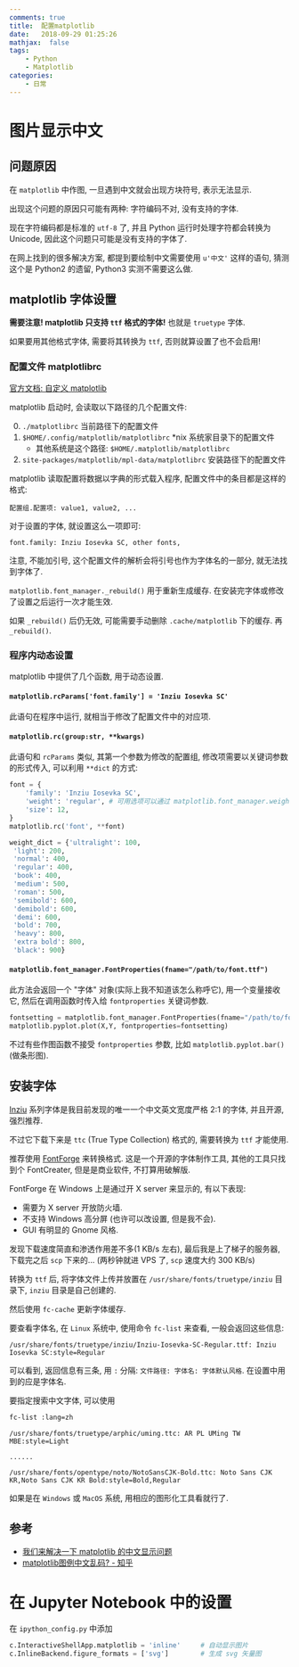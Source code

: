 ```yaml
---
comments: true
title:  配置matplotlib
date:   2018-09-29 01:25:26
mathjax:  false
tags:
    - Python
    - Matplotlib
categories:
    - 日常
---
```


# 图片显示中文

## 问题原因

在 `matplotlib` 中作图, 一旦遇到中文就会出现方块符号, 表示无法显示.

出现这个问题的原因只可能有两种: 字符编码不对, 没有支持的字体.

现在字符编码都是标准的 `utf-8` 了, 并且 Python 运行时处理字符都会转换为 Unicode, 因此这个问题只可能是没有支持的字体了.

在网上找到的很多解决方案, 都提到要绘制中文需要使用 `u'中文'` 这样的语句, 猜测这个是 Python2 的遗留, Python3 实测不需要这么做.

<!--more-->

## matplotlib 字体设置

**需要注意! matplotlib 只支持 `ttf` 格式的字体!** 也就是 `truetype` 字体.

如果要用其他格式字体, 需要将其转换为 `ttf`, 否则就算设置了也不会启用!

### 配置文件 matplotlibrc

[官方文档: 自定义 matplotlib](https://matplotlib.org/users/customizing.html)

matplotlib 启动时, 会读取以下路径的几个配置文件:

0. `./matplotlibrc` 当前路径下的配置文件
0. `$HOME/.config/matplotlib/matplotlibrc` *nix 系统家目录下的配置文件
    - 其他系统是这个路径: `$HOME/.matplotlib/matplotlibrc`
0. `site-packages/matplotlib/mpl-data/matplotlibrc` 安装路径下的配置文件

matplotlib 读取配置将数据以字典的形式载入程序, 配置文件中的条目都是这样的格式:

```
配置组.配置项: value1, value2, ...
```

对于设置的字体, 就设置这么一项即可:

```
font.family: Inziu Iosevka SC, other fonts,
```

注意, 不能加引号, 这个配置文件的解析会将引号也作为字体名的一部分, 就无法找到字体了.

`matplotlib.font_manager._rebuild()` 用于重新生成缓存. 在安装完字体或修改了设置之后运行一次才能生效.

如果 `_rebuild()` 后仍无效, 可能需要手动删除 `.cache/matplotlib` 下的缓存. 再 `_rebuild()`.

### 程序内动态设置

matplotlib 中提供了几个函数, 用于动态设置. 

#### `matplotlib.rcParams['font.family'] = 'Inziu Iosevka SC'`

此语句在程序中运行, 就相当于修改了配置文件中的对应项.

#### `matplotlib.rc(group:str, **kwargs)`

此语句和 `rcParams` 类似, 其第一个参数为修改的配置组, 修改项需要以关键词参数的形式传入, 可以利用 `**dict` 的方式:

```python
font = {
    'family': 'Inziu Iosevka SC',
    'weight': 'regular', # 可用选项可以通过 matplotlib.font_manager.weight_dict 查看.
    'size': 12,
}
matplotlib.rc('font', **font)
```

```python
weight_dict = {'ultralight': 100,
 'light': 200,
 'normal': 400,
 'regular': 400,
 'book': 400,
 'medium': 500,
 'roman': 500,
 'semibold': 600,
 'demibold': 600,
 'demi': 600,
 'bold': 700,
 'heavy': 800,
 'extra bold': 800,
 'black': 900}
```

#### `matplotlib.font_manager.FontProperties(fname="/path/to/font.ttf")`

此方法会返回一个 "字体" 对象(实际上我不知道该怎么称呼它), 用一个变量接收它, 然后在调用函数时传入给 `fontproperties` 关键词参数.

```python
fontsetting = matplotlib.font_manager.FontProperties(fname="/path/to/font.ttf")
matplotlib.pyplot.plot(X,Y, fontproperties=fontsetting)
```

不过有些作图函数不接受 `fontproperties` 参数, 比如 `matplotlib.pyplot.bar()` (做条形图).

## 安装字体

[Inziu](https://be5invis.github.io/Iosevka/inziu.html) 系列字体是我目前发现的唯一一个中文英文宽度严格 2:1 的字体, 并且开源, 强烈推荐.

不过它下载下来是 `ttc` (True Type Collection) 格式的, 需要转换为 `ttf` 才能使用.

推荐使用 [FontForge](https://fontforge.github.io/en-US/) 来转换格式. 这是一个开源的字体制作工具, 其他的工具只找到个 FontCreater, 但是是商业软件, 不打算用破解版.

FontForge 在 Windows 上是通过开 X server 来显示的, 有以下表现:

- 需要为 X server 开放防火墙.
- 不支持 Windows 高分屏 (也许可以改设置, 但是我不会).
- GUI 有明显的 Gnome 风格.

发现下载速度简直和渗透作用差不多(1 KB/s 左右), 最后我是上了梯子的服务器, 下载完之后 `scp` 下来的... (两秒钟就进 VPS 了, `scp` 速度大约 300 KB/s)

转换为 `ttf` 后, 将字体文件上传并放置在 `/usr/share/fonts/truetype/inziu` 目录下, `inziu` 目录是自己创建的.

然后使用 `fc-cache` 更新字体缓存.

要查看字体名, 在 `Linux` 系统中, 使用命令 `fc-list` 来查看, 一般会返回这些信息:

```
/usr/share/fonts/truetype/inziu/Inziu-Iosevka-SC-Regular.ttf: Inziu Iosevka SC:style=Regular
```

可以看到, 返回信息有三条, 用 `:` 分隔: `文件路径: 字体名: 字体默认风格`. 在设置中用到的应是字体名.

要指定搜索中文字体, 可以使用

```sh
fc-list :lang=zh
```

```
/usr/share/fonts/truetype/arphic/uming.ttc: AR PL UMing TW MBE:style=Light

......

/usr/share/fonts/opentype/noto/NotoSansCJK-Bold.ttc: Noto Sans CJK KR,Noto Sans CJK KR Bold:style=Bold,Regular
```

如果是在 `Windows` 或 `MacOS` 系统, 用相应的图形化工具看就行了.

## 参考

- [我们来解决一下 matplotlib 的中文显示问题](https://www.jianshu.com/p/15b5189f85a3)
- [matplotlib图例中文乱码? - 知乎](https://www.zhihu.com/question/25404709)

# 在 Jupyter Notebook 中的设置

在 `ipython_config.py` 中添加 

```python
c.InteractiveShellApp.matplotlib = 'inline'     # 自动显示图片
c.InlineBackend.figure_formats = ['svg']        # 生成 svg 矢量图
```
